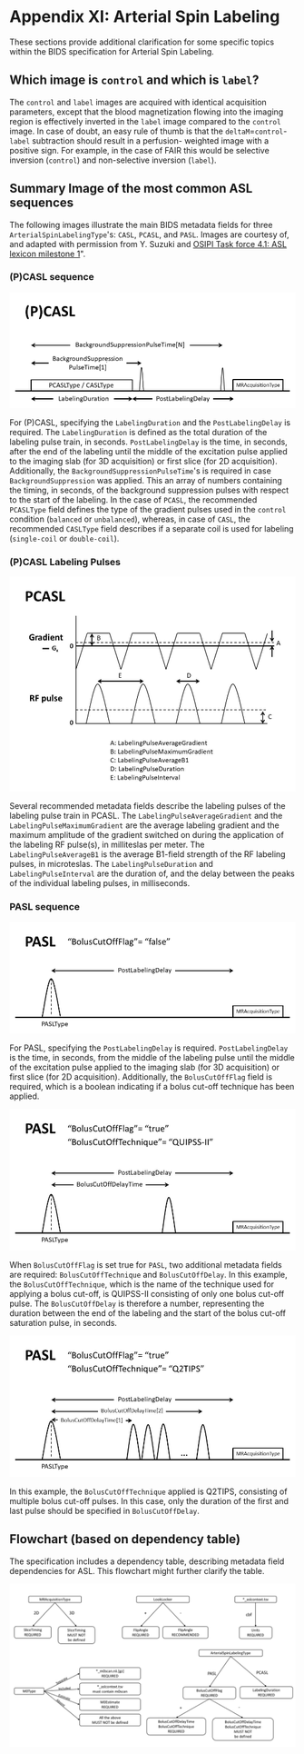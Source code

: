 # Appendix XI: Arterial Spin Labeling

These sections provide additional clarification for some specific topics within the BIDS specification for Arterial Spin Labeling.

## Which image is `control` and which is `label`?

The `control` and `label` images are acquired with identical acquisition parameters, except that the blood magnetization flowing into the imaging region is effectively inverted
in the `label` image compared to the `control` image. In case of doubt, an easy rule of thumb is that the `deltaM`=`control`-`label` subtraction should result in a perfusion-
weighted image with a positive sign. For example, in the case of FAIR this would be selective inversion (`control`) and non-selective inversion (`label`).

## Summary Image of the most common ASL sequences

The following images illustrate the main BIDS metadata fields for three `ArterialSpinLabelingType`'s: `CASL`, `PCASL`, and `PASL`. Images are courtesy of, and adapted with
permission from Y. Suzuki and [OSIPI Task force 4.1: ASL lexicon milestone 1](https://www.osipi.org/task-force-4-1/)".

### (P)CASL sequence

![PCASL](../04-modality-specific-files/images/asl_pcasl_sequence.png)

For (P)CASL, specifying the `LabelingDuration` and the `PostLabelingDelay` is required. The `LabelingDuration` is defined as the total duration of the labeling pulse train, in
seconds. `PostLabelingDelay` is the time, in seconds, after the end of the labeling until the middle of the excitation pulse applied to the imaging slab (for 3D acquisition) or
first slice (for 2D acquisition). Additionally, the `BackgroundSuppressionPulseTime`'s is required in case `BackgroundSuppression` was applied. This an array of numbers
containing the timing, in seconds, of the background suppression pulses with respect to the start of the labeling. In the case of `PCASL`, the recommended `PCASLType` field
defines the type of the gradient pulses used in the `control` condition (`balanced` or `unbalanced`), whereas, in case of `CASL`, the recommended `CASLType` field describes if a
separate coil is used for labeling (`single-coil` or `double-coil`).

### (P)CASL Labeling Pulses

![PCASL Labeling Pulses](../04-modality-specific-files/images/asl_pcasl_labeling_pulses.png)

Several recommended metadata fields describe the labeling pulses of the labeling pulse train in PCASL. The `LabelingPulseAverageGradient` and the `LabelingPulseMaximumGradient`
are the average labeling gradient and the maximum amplitude of the gradient switched on during the application of the labeling RF pulse(s), in milliteslas per meter. The
`LabelingPulseAverageB1` is the average B1-field strength of the RF labeling pulses, in microteslas. The `LabelingPulseDuration` and `LabelingPulseInterval` are the duration of,
and the delay between the peaks of the individual labeling pulses, in milliseconds.

### PASL sequence

![PASL without Bolus Cut-off](../04-modality-specific-files/images/asl_pasl_boluscutoff_false.png)

For PASL, specifying the `PostLabelingDelay` is required. `PostLabelingDelay` is the time, in seconds, from the middle of the labeling pulse until the middle of
the excitation pulse applied to the imaging slab (for 3D acquisition) or first slice (for 2D acquisition). Additionally, the `BolusCutOffFlag` field is required, which is a
boolean indicating if a bolus cut-off technique has been applied.

![PASL QUIPSSII](../04-modality-specific-files/images/asl_pasl_boluscutoff_true_quipssII.png)

When `BolusCutOffFlag` is set true for `PASL`, two additional metadata fields are required: `BolusCutOffTechnique` and `BolusCutOffDelay`. In this example, the
`BolusCutOffTechnique`, which is the name of the technique used for applying a bolus cut-off, is QUIPSS-II consisting of only one bolus cut-off pulse. The `BolusCutOffDelay` is
therefore a number, representing the duration between the end of the labeling and the start of the bolus cut-off saturation pulse, in seconds.

![PASL Q2TIPS](../04-modality-specific-files/images/asl_pasl_boluscutoff_true_q2tips.png)

In this example, the `BolusCutOffTechnique` applied is Q2TIPS, consisting of multiple bolus cut-off pulses. In this case, only the duration of the first and last pulse should
be specified in `BolusCutOffDelay`.

## Flowchart (based on dependency table)

The specification includes a dependency table, describing metadata field dependencies for ASL. This flowchart might further clarify the table.

![ASL Flowchart](../04-modality-specific-files/images/asl_flowchart.png)
